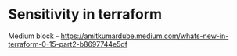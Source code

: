 # Sensitivity in terraform

Medium block - https://amitkumardube.medium.com/whats-new-in-terraform-0-15-part2-b8697744e5df
